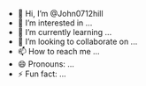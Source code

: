 - 👋 Hi, I’m @John0712hill
- 👀 I’m interested in ...
- 🌱 I’m currently learning ...
- 💞️ I’m looking to collaborate on ...
- 📫 How to reach me ...
- 😄 Pronouns: ...
- ⚡ Fun fact: ...

<!---
John0712hill/John0712hill is a ✨ special ✨ repository because its `README.md` (this file) appears on your GitHub profile.
You can click the Preview link to take a look at your changes.
--->
